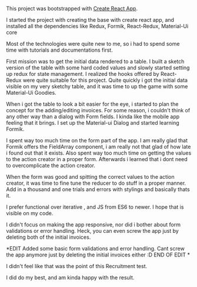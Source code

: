This project was bootstrapped with [Create React App](https://github.com/facebook/create-react-app).

I started the project with creating the base with create react app, and
installed all the dependencies like Redux, Formik, React-Redux, Material-Ui core

Most of the technologies were quite new to me, so i had to spend some time with tutorials
and documentations first. 

First mission was to get the initial data rendered to a table. 
I built a sketch version of the table with some hard coded values and
slowly started setting up redux for state management. I realized the hooks offered
by React-Redux were quite suitable for this project. Quite quickly i got the initial
data visible on my very sketchy table, and it was time to up the game with some Material-Ui
Goodies. 

When i got the table to look a bit easier for the eye, i started to plan the concept for
the adding/editing invoices. For some reason, i couldn't think of any other way than a dialog 
with Form fields. I kinda like the mobile app feeling that it brings. I set up the Material-ui Dialog
and started learning Formik. 

I spent way too much time on the form part of the app. I am really glad that Formik offers the 
FieldArray component, i am really not that glad of how late i found out that it exists. Also
spent way too much time on getting the values to the action creator in a proper form. Afterwards
i learned that i dont need to overcomplicate the action creator. 

When the form was good and spitting the correct values to the action creator, it was time to fine tune the reducer
to do stuff in a proper manner. Add in a thousand and one trials and errors with stylings and basically thats it. 

I prefer functional over iterative , and JS from ES6 to newer. I hope that is visible on my code. 

I didn't focus on making the app responsive, nor did i bother about form validations or error handling. Heck, you can even screw the app 
just by deleting both of the initial invoices.

*EDIT Added some basic form validations and error handling. Cant screw the app anymore just by deleting the initial invoices either :D END OF EDIT *

 I didn't feel like that was the point of this Recruitment test. 

I did do my best, and am kinda happy with the result. 

